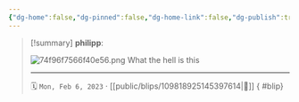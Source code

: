 ```yaml
---
{"dg-home":false,"dg-pinned":false,"dg-home-link":false,"dg-publish":true,"type":"blip","disabled rules":["yaml-title","yaml-title-alias","file-name-heading"],"title":"philipp on mastodon @ 2023-02-06","created-date":"2023-02-06T17:16:53","id":109818925145397620,"updated-date":"2025-05-02T08:50:43","dg-path":"blips/109818925145397614.md","permalink":"/blips/109818925145397614/","dgPassFrontmatter":true,"created":"2023-02-06T17:16:53","updated":"2025-05-02T08:50:43"}
---
```


> [!summary] **philipp**:
>
> ![74f96f7566f40e56.png](/img/user/attachments/74f96f7566f40e56.png)
> What the hell is this
> - - -
>
> 🗓️ `Mon, Feb 6, 2023` · [[public/blips/109818925145397614\|🔗]]
{ #blip}

